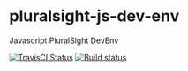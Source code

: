 # pluralsight-js-dev-env
Javascript PluralSight DevEnv

[![TravisCI Status](https://travis-ci.org/aniketbochare/pluralsight-js-dev-env.svg?branch=master)](https://travis-ci.org/aniketbochare/pluralsight-js-dev-env)
[![Build status](https://ci.appveyor.com/api/projects/status/1kposp63rwyjx5qc/branch/master?svg=true)](https://ci.appveyor.com/project/aniketbochare/pluralsight-js-dev-env/branch/master)
